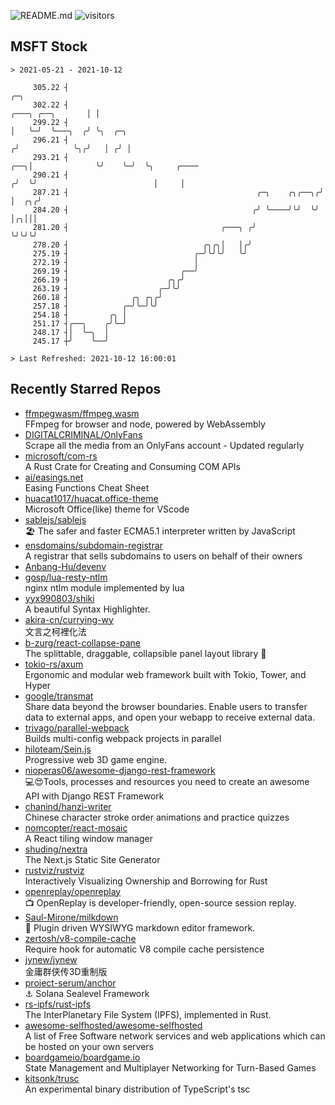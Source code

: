 ![README.md](https://github.com/Gerhut/Gerhut/workflows/README.md/badge.svg)
![visitors](https://visitors.vercel.app/Gerhut/Gerhut?token=8cf69d1f6813d272ef062726b6070c9be4ff72038cfe5a7ded7384a8da65d866)

## MSFT Stock

```
> 2021-05-21 - 2021-10-12

     305.22 ┤                                                                               ╭─╮                  
     302.22 ┤                                                              ╭───╮ ╭──╮       │ │                  
     299.22 ┤                                                              │   ╰─╯  ╰───╮  ╭╯ ╰╮  ╭─╮            
     296.21 ┤                                                             ╭╯            ╰╮╭╯   │ ╭╯ │            
     293.21 ┤                                                         ╭──╮│              ╰╯    ╰─╯  ╰╮     ╭──── 
     290.21 ┤                                                        ╭╯  ╰╯                          │     │     
     287.21 ┤                                          ╭─╮    ╭╮╭──╮╭╯                               │  ╭╮╭╯     
     284.20 ┤                                         ╭╯ ╰────╯╰╯  ╰╯                                │╭╮│││      
     281.20 ┤                                  ╭───╮ ╭╯                                              ╰╯╰╯╰╯      
     278.20 ┤                              ╭╮╭╮│   │╭╯                                                           
     275.19 ┤                            ╭─╯╰╯╰╯   ╰╯                                                            
     272.19 ┤                            │                                                                       
     269.19 ┤                         ╭──╯                                                                       
     266.19 ┤                      ╭╮╭╯                                                                          
     263.19 ┤                    ╭─╯╰╯                                                                           
     260.18 ┤              ╭╮ ╭╮╭╯                                                                               
     257.18 ┤            ╭─╯╰─╯╰╯                                                                                
     254.18 ┤         ╭╮ │                                                                                       
     251.17 ┤╭──╮    ╭╯╰─╯                                                                                       
     248.17 ┤│  ╰─╮  │                                                                                           
     245.17 ┼╯    ╰──╯                                                                                           

> Last Refreshed: 2021-10-12 16:00:01
```

## Recently Starred Repos

- [ffmpegwasm/ffmpeg.wasm](https://github.com/ffmpegwasm/ffmpeg.wasm)  
  FFmpeg for browser and node, powered by WebAssembly
- [DIGITALCRIMINAL/OnlyFans](https://github.com/DIGITALCRIMINAL/OnlyFans)  
  Scrape all the media from an OnlyFans account - Updated regularly
- [microsoft/com-rs](https://github.com/microsoft/com-rs)  
  A Rust Crate for Creating and Consuming COM APIs
- [ai/easings.net](https://github.com/ai/easings.net)  
  Easing Functions Cheat Sheet
- [huacat1017/huacat.office-theme](https://github.com/huacat1017/huacat.office-theme)  
  Microsoft Office(like) theme for VScode
- [sablejs/sablejs](https://github.com/sablejs/sablejs)  
  🏖️ The safer and faster ECMA5.1 interpreter written by JavaScript
- [ensdomains/subdomain-registrar](https://github.com/ensdomains/subdomain-registrar)  
  A registrar that sells subdomains to users on behalf of their owners
- [Anbang-Hu/devenv](https://github.com/Anbang-Hu/devenv)  
- [gosp/lua-resty-ntlm](https://github.com/gosp/lua-resty-ntlm)  
  nginx ntlm module implemented by lua
- [yyx990803/shiki](https://github.com/yyx990803/shiki)  
  A beautiful Syntax Highlighter.
- [akira-cn/currying-wy](https://github.com/akira-cn/currying-wy)  
  文言之柯裡化法
- [b-zurg/react-collapse-pane](https://github.com/b-zurg/react-collapse-pane)  
  The splittable, draggable, collapsible panel layout library 🎉
- [tokio-rs/axum](https://github.com/tokio-rs/axum)  
  Ergonomic and modular web framework built with Tokio, Tower, and Hyper
- [google/transmat](https://github.com/google/transmat)  
  Share data beyond the browser boundaries. Enable users to transfer data to external apps, and open your webapp to receive external data.
- [trivago/parallel-webpack](https://github.com/trivago/parallel-webpack)  
  Builds multi-config webpack projects in parallel
- [hiloteam/Sein.js](https://github.com/hiloteam/Sein.js)  
  Progressive web 3D game engine.
- [nioperas06/awesome-django-rest-framework](https://github.com/nioperas06/awesome-django-rest-framework)  
   💻😍Tools, processes and resources you need to create an awesome API with Django REST Framework
- [chanind/hanzi-writer](https://github.com/chanind/hanzi-writer)  
  Chinese character stroke order animations and practice quizzes
- [nomcopter/react-mosaic](https://github.com/nomcopter/react-mosaic)  
  A React tiling window manager
- [shuding/nextra](https://github.com/shuding/nextra)  
  The Next.js Static Site Generator
- [rustviz/rustviz](https://github.com/rustviz/rustviz)  
  Interactively Visualizing Ownership and Borrowing for Rust
- [openreplay/openreplay](https://github.com/openreplay/openreplay)  
  :tv: OpenReplay is developer-friendly, open-source session replay.
- [Saul-Mirone/milkdown](https://github.com/Saul-Mirone/milkdown)  
  🍼 Plugin driven WYSIWYG  markdown editor framework.
- [zertosh/v8-compile-cache](https://github.com/zertosh/v8-compile-cache)  
  Require hook for automatic V8 compile cache persistence
- [jynew/jynew](https://github.com/jynew/jynew)  
  金庸群侠传3D重制版
- [project-serum/anchor](https://github.com/project-serum/anchor)  
  ⚓ Solana Sealevel Framework
- [rs-ipfs/rust-ipfs](https://github.com/rs-ipfs/rust-ipfs)  
  The InterPlanetary File System (IPFS), implemented in Rust.
- [awesome-selfhosted/awesome-selfhosted](https://github.com/awesome-selfhosted/awesome-selfhosted)  
  A list of Free Software network services and web applications which can be hosted on your own servers
- [boardgameio/boardgame.io](https://github.com/boardgameio/boardgame.io)  
  State Management and Multiplayer Networking for Turn-Based Games
- [kitsonk/trusc](https://github.com/kitsonk/trusc)  
  An experimental binary distribution of TypeScript's tsc
